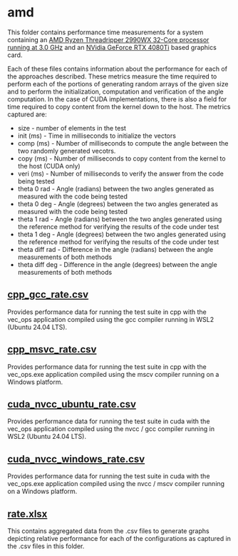 # amd
This folder contains performance time measurements for a system containing an [AMD Ryzen Threadripper 2990WX 32-Core processor running at 3.0 GHz](https://en.wikipedia.org/wiki/Threadripper#Colfax_(Threadripper_2000_series,_Zen+_based)) and an [NVidia GeForce RTX 4080Ti](https://www.techpowerup.com/gpu-specs/geforce-rtx-4080-ti.c3887) based graphics card.

Each of these files contains information about the performance for each of the approaches described.  These metrics measure the time required to perform each of the portions of generating random arrays of the given size and to perform the initialization, computation and verification of the angle computation.  In the case of CUDA implementations, there is also a field for time required to copy content from the kernel down to the host.  The metrics captured are:

* size - number of elements in the test
* init (ms) - Time in milliseconds to initialize the vectors
* comp (ms) - Number of milliseconds to compute the angle between the two randomly generated vecotrs.
* copy (ms) - Number of milliseconds to copy content from the kernel to the host (CUDA only)
* veri (ms) - Number of milliseconds to verify the answer from the code being tested
* theta 0 rad - Angle (radians) between the two angles generated as measured with the code being tested
* theta 0 deg - Angle (degrees) between the two angles generated as measured with the code being tested
* theta 1 rad - Angle (radians) between the two angles generated using the reference method for verifying the results of the code under test
* theta 1 deg - Angle (degrees) between the two angles generated using the reference method for verifying the results of the code under test
* theta diff rad - Difference in the angle (radians) between the angle measurements of both methods
* theta diff deg - Difference in the angle (degrees) between the angle measurements of both methods

## [cpp_gcc_rate.csv](cpp_gcc_rate.csv)
Provides performance data for running the test suite in cpp with the vec_ops application compiled using the gcc compiler running in WSL2 (Ubuntu 24.04 LTS).

## [cpp_msvc_rate.csv](cpp_msvc_rate.csv)
Provides performance data for running the test suite in cpp with the vec_ops.exe application compiled using the mscv compiler running on a Windows platform.

## [cuda_nvcc_ubuntu_rate.csv](cuda_nvcc_ubuntu_rate.csv)
Provides performance data for running the test suite in cuda with the vec_ops application compiled using the nvcc / gcc compiler running in WSL2 (Ubuntu 24.04 LTS).

## [cuda_nvcc_windows_rate.csv](cuda_nvcc_windows_rate.csv)
Provides performance data for running the test suite in cuda with the vec_ops.exe application compiled using the nvcc / mscv compiler running on a Windows platform.

## [rate.xlsx](rate.xlsx)
This contains aggregated data from the .csv files to generate graphs depicting relative performance for each of the configurations as captured in the .csv files in this folder.